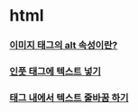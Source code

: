 # html

### [이미지 태그의 alt 속성이란?](https://github.com/ka0824/html/blob/main/img_alt.md)
### [인풋 태그에 텍스트 넣기](https://github.com/ka0824/html/blob/main/put_text_input.md)
### [태그 내에서 텍스트 줄바꿈 하기](https://github.com/ka0824/html/blob/main/line_break.md)
